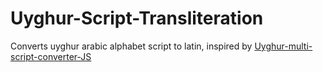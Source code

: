 # Uyghur-Script-Transliteration
Converts uyghur arabic alphabet script to latin, inspired by [Uyghur-multi-script-converter-JS](https://github.com/neouyghur/Uyghur-multi-script-converter-JS) 
